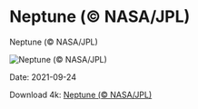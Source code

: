 # Neptune (© NASA/JPL)

Neptune (© NASA/JPL)

![Neptune (© NASA/JPL)](https://bing.com/th?id=OHR.BrilliantBlue_EN-US4447486564_UHD.jpg&w=1024&h=576)

Date: 2021-09-24

Download 4k: [Neptune (© NASA/JPL)](https://bing.com/th?id=OHR.BrilliantBlue_EN-US4447486564_UHD.jpg)

